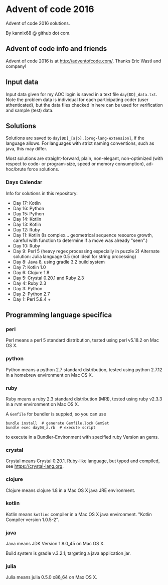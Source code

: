 # Advent of code 2016
Advent of code 2016 solutions.

By kannix68 @ github dot com.

## Advent of code info and friends

Advent of code 2016 is at <http://adventofcode.com/>.
Thanks Eric Wastl and company!

## Input data

Input data given for my AOC login is saved in a text file
`day[DD]_data.txt`.
Note the problem data is individual for each participating coder (user athenticated),
but the data files checked in here can be used for verification and sample (test) data.

## Solutions

Solutions are saved to `day[DD]_[a|b].[prog-lang-extension]`, if the language allows.
For languages with strict naming conventions, such as java, this may differ.

Most solutions are straight-forward, plain, non-elegant,
non-optimized (with respect to code- or program-size, speed or memory consumption),
ad-hoc/brute force solutions.

### Days Calendar
Info for solutions in this repository:

* Day 17: Kotlin
* Day 16: Python
* Day 15: Python
* Day 14: Kotlin
* Day 13: Kotlin
* Day 12: Ruby
* Day 11: Kotlin (Is complex... geometrical sequence resource growth,
    careful with function to determine if a move was already "seen".)
* Day 10: Ruby
* Day 9: Perl 5
    (heavy regex processing especially in puzzle 2)
    Alternate solution: Julia language 0.5 (not ideal for string processing)
* Day 8: Java 8,
    using gradle 3.2 build system
* Day 7: Kotlin 1.0
* Day 6: Clojure 1.8
* Day 5: Crystal 0.20.1 and Ruby 2.3
* Day 4: Ruby 2.3
* Day 3: Python
* Day 2: Python 2.7
* Day 1: Perl 5.8.4 +

## Programming language specifica

### perl
Perl means a perl 5 standard distribution,
tested using perl v5.18.2 on Mac OS X.

### python
Python means a python 2.7 standard distribution,
tested using python 2.7.12 in a homebrew environment on Mac OS X.

### ruby
Ruby means a ruby 2.3 standard distribution (MRI),
tested using ruby v2.3.3 in a rvm environment on Mac OS X.

A `Gemfile` for bundler is suppied, so you can use

    bundle install  # generate Gemfile.lock GemSet
    bundle exec day04_a.rb  # execute script 

to execute in a Bundler-Environment with specified ruby Version an gems.

### crystal
Crystal means Crystal 0.20.1.
Ruby-like language, but typed and compiled, see <https://crystal-lang.org>.

### clojure
Clojure means clojure 1.8 in a Mac OS X java JRE environment.

### kotlin
Kotlin means `kotlinc` compiler in a Mac OS X java environment.
"Kotlin Compiler version 1.0.5-2".

### java
Java means JDK Version 1.8.0_45 on Mac OS X.

Build system is gradle v.3.2.1; targeting a java application jar.

### julia
Julia means julia 0.5.0 x86_64 on Max OS X.
